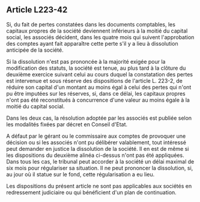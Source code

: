 Article L223-42
----
Si, du fait de pertes constatées dans les documents comptables, les capitaux
propres de la société deviennent inférieurs à la moitié du capital social, les
associés décident, dans les quatre mois qui suivent l'approbation des comptes
ayant fait apparaître cette perte s'il y a lieu à dissolution anticipée de la
société.

Si la dissolution n'est pas prononcée à la majorité exigée pour la modification
des statuts, la société est tenue, au plus tard à la clôture du deuxième
exercice suivant celui au cours duquel la constatation des pertes est intervenue
et sous réserve des dispositions de l'article L. 223-2, de réduire son capital
d'un montant au moins égal à celui des pertes qui n'ont pu être imputées sur les
réserves, si, dans ce délai, les capitaux propres n'ont pas été reconstitués à
concurrence d'une valeur au moins égale à la moitié du capital social.

Dans les deux cas, la résolution adoptée par les associés est publiée selon les
modalités fixées par décret en Conseil d'Etat.

A défaut par le gérant ou le commissaire aux comptes de provoquer une décision
ou si les associés n'ont pu délibérer valablement, tout intéressé peut demander
en justice la dissolution de la société. Il en est de même si les dispositions
du deuxième alinéa ci-dessus n'ont pas été appliquées. Dans tous les cas, le
tribunal peut accorder à la société un délai maximal de six mois pour
régulariser sa situation. Il ne peut prononcer la dissolution, si, au jour où il
statue sur le fond, cette régularisation a eu lieu.

Les dispositions du présent article ne sont pas applicables aux sociétés en
redressement judiciaire ou qui bénéficient d'un plan de continuation.
